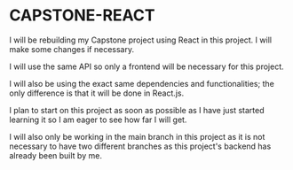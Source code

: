 # CAPSTONE-REACT

I will be rebuilding my Capstone project using React in this project. I will make some changes if necessary. 

I will use the same API so only a frontend will be necessary for this project.

I will also be using the exact same dependencies and functionalities; the only difference is that it will be done in React.js. 

I plan to start on this project as soon as possible as I have just started learning it so I am eager to see how far I will get.

I will also only be working in the main branch in this project as it is not necessary to have two different branches as this project's backend has already been built by me.